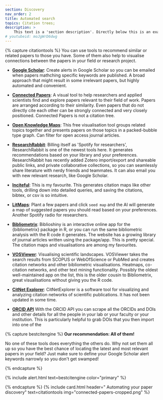 ```yaml
---
section: Discovery
nav_order: 2
title: Automated search
topics: Citation trees; 
description: >
    This text is a 'section description'. Directly below this is an example section video embed. This demonstrates the front matter options in action.
# youtubeid: moJgWrD6dwg
---
```


{% capture citationtools %}
You can use tools to recommend similar or related papers to those you have. Some of them also help to visualise connections between the papers in your field or research project. 

- **[Google Scholar](https://scholar.google.com/scholar_alerts?view_op=list_alerts&hl=en)**: Create alerts in Google Scholar so you can be emailed when papers mathching specific keywords are published. A broad approach that might result in some irrelevant papers, but highly automated and convenient. 

- **[Connected Papers](https://www.connectedpapers.com)**: A visual tool to help researchers and applied scientists find and explore papers relevant to their field of work. Papers are arranged according to their similarity. Even papers that do not directly cite each other can be strongly connected and very closely positioned. Connected Papers is not a citation tree.

- **[Open Knowledge Maps](https://openknowledgemaps.org)**: This free visualisation tool groups related topics together and presents papers on those topics in a packed-bubble type graph. Can filter for open access journal articles. 

- **[ResearchRabbit](https://www.researchrabbit.ai)**: Billing itself as 'Spotify for researchers', ResearchRabbit is one of the newest tools here. It generates recommendations based on your library and your preferences. ResearchRabbit has recently added Zotero import/export and shareable public links, and private collaborative collections, so you can seamlessly share literature with nerdy friends and teammates. It can also email you with new relevant research, like Google Scholar.

- **[Inciteful](https://inciteful.xyz)**: This is my favourite. This generates citation maps like other tools, drilling down into detailed queries, and saving the citations, bibtex, or csv is so intuitive.

- **[LitMaps](https://litmaps.com)**: Plant a few papers and click `seed map` and the AI will generate a map of suggested papers you should read based on your preferences. Another Spotify radio for researchers.

- **[Bibliometrix](https://www.bibliometrix.org/home/)**: Biblioshiny is an interactive online app for the {bibliometrix} package in R, or you can run the same bibliometric analysis with the R code it generates. The website has a growing library of journal articles written using the package/app. This is pretty special. The citation maps and visualisations are among my favourites.

- **[VOSViewer](https://www.vosviewer.com/)**: Visualising scientific landscapes. VOSViewer takes the search results from SCOPUS or WebOfScience or PubMed and creates citation networks and other bibliometric visualisations. Heatmaps, co-citation networks, and other text mining functionality. Possibly the oldest well-maintained app on the list, this is the older cousin to Bibliometrix, great visualisations without giving you the R code.

- **[CitNet Explorer](https://www.citnetexplorer.nl/)**: CitNetExplorer is a software tool for visualizing and analyzing citation networks of scientific publications. It has not been updated in some time. 

- **[ORCID API]()** With the ORCID API you can scrape all the ORCIDs and DOIs and other details for all the people in your lab or your faculty or your institution. This is particularly helpful to grab DOIs that you then import into one of the 

{% capture bestcitengine %}
**Our recommendation: All of them!**

No one of these tools does everything the others do. Why not set them all up so you have the best chance of locating the latest and most relevant papers in your field? Just make sure to define your Google Scholar alert keywords narrowly so you don't get swamped!

{% endcapture %}

{% include alert.html text=bestcitengine color="primary" %}

{% endcapture %}
{% include card.html header="<i class='fas fa-tree'></i> Automating your paper discovery" text=citationtools img="connected-papers-cropped.png" %}